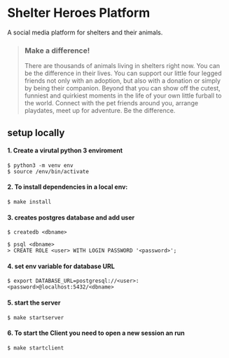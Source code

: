 # Shelter Heroes Platform

A social media platform for shelters and their animals.

> ### Make a difference!
>
> There are thousands of animals living in shelters right now. You can be the difference in their lives. You can support our little four legged friends not only with an adoption, but also with a donation or simply by being their companion. Beyond that you can show off the cutest, funniest and quirkiest moments in the life of your own little furball to the world. Connect with the pet friends around you, arrange playdates, meet up for adventure. Be the difference.

## setup locally

#### 1. Create a virutal python 3 enviroment

    $ python3 -m venv env
    $ source /env/bin/activate

#### 2. To install dependencies in a local env:

    $ make install

#### 3. creates postgres database and add user

    $ createdb <dbname>

    $ psql <dbname>
    > CREATE ROLE <user> WITH LOGIN PASSWORD '<password>';

#### 4. set env variable for database URL

    $ export DATABASE_URL=postgresql://<user>:<password>@localhost:5432/<dbname>

#### 5. start the server

    $ make startserver

#### 6. To start the Client you need to open a new session an run

    $ make startclient
